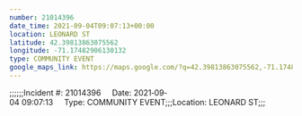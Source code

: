 ```yaml
---
number: 21014396
date_time: 2021-09-04T09:07:13+00:00
location: LEONARD ST
latitude: 42.39813863075562
longitude: -71.17482906130132
type: COMMUNITY EVENT
google_maps_link: https://maps.google.com/?q=42.39813863075562,-71.17482906130132
---
```


;;;;;;Incident #: 21014396     Date: 2021‐09‐04 09:07:13     Type: COMMUNITY EVENT;;;Location: LEONARD ST;;;

